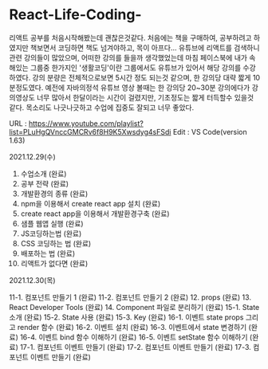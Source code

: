 # React-Life-Coding-

리액트 공부를 처음시작해봤는데 괜찮은것같다.
처음에는 책을 구매하여, 공부하려고 하였지만 책보면서 코딩하면 책도 넘겨야하고, 목이 아프다...
유튜브에 리액트를 검색하니 관련 강의들이 많았으며, 어떠한 강의를 들을까 생각했었는데 마침 페이스북에 내가 속해있는 그룹중 한가지인 '생활코딩'이란 그룹에서도 유튜브가 있어서 해당 강의를 수강하였다. 강의 분량은 전체적으로보면 5시간 정도 되는것 같으며, 한 강의당 대략 짧게 10분정도였다.
예전에 자바의정석 유튜브 영상 볼때는 한 강의당 20~30분 강의에다가 강의영상도 너무 많아서 한달이라는 시간이 걸렸지만, 기초정도는 짧게 터득할수 있을것 같다.
목소리도 나긋나긋하고 수업에 집중도 잘되고 너무 좋았다.

URL : https://www.youtube.com/playlist?list=PLuHgQVnccGMCRv6f8H9K5Xwsdyg4sFSdi
Edit : VS Code(version 1.63)

2021.12.29(수)

1. 수업소개 (완료)
2. 공부 전략 (완료)
3. 개발환경의 종류 (완료)
4. npm을 이용해서 create react app 설치 (완료)
5. create react app을 이용해서 개발환경구축 (완료)
6. 샘플 웹앱 실행 (완료)
7. JS코딩하는법  (완료)
8. CSS 코딩하는 법 (완료)
9. 배포하는 법 (완료)
10. 리액트가 없다면 (완료)

2021.12.30(목)

11-1. 컴포넌트 만들기 1 (완료)
11-2. 컴포넌트 만들기 2 (완료)
12. props (완료)
13. React Developer Tools (완료)
14. Component 파일로 분리하기 (완료)
15-1. State 소개 (완료)
15-2. State 사용 (완료)
15-3. Key (완료)
16-1. 이벤트 state props 그리고 render 함수 (완료)
16-2. 이벤트 설치 (완료)
16-3. 이벤트에서 state 변경하기 (완료)
16-4. 이벤트 bind 함수 이해하기 (완료)
16-5. 이벤트 setState 함수 이해하기 (완료)
17-1. 컴포넌트 이벤트 만들기 (완료)
17-2. 컴포넌트 이벤트 만들기 (완료)
17-3. 컴포넌트 이벤트 만들기 (완료)
